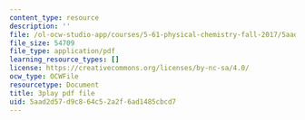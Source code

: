 ```yaml
---
content_type: resource
description: ''
file: /ol-ocw-studio-app/courses/5-61-physical-chemistry-fall-2017/5aad2d57d9c864c52a2f6ad1485cbcd7_IZ405_YLKJQ.pdf
file_size: 54709
file_type: application/pdf
learning_resource_types: []
license: https://creativecommons.org/licenses/by-nc-sa/4.0/
ocw_type: OCWFile
resourcetype: Document
title: 3play pdf file
uid: 5aad2d57-d9c8-64c5-2a2f-6ad1485cbcd7
---
```

